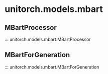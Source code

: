 # unitorch.models.mbart

## MBartProcessor

::: unitorch.models.mbart.MBartProcessor

## MBartForGeneration

::: unitorch.models.mbart.MBartForGeneration
